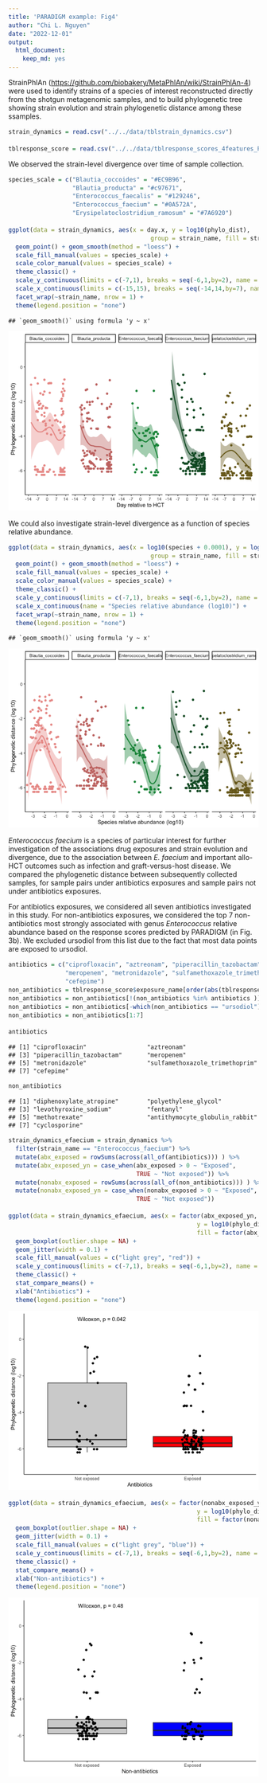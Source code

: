 ```yaml
---
title: 'PARADIGM example: Fig4'
author: "Chi L. Nguyen"
date: "2022-12-01"
output:
  html_document:
    keep_md: yes
---
```




StrainPhlAn (https://github.com/biobakery/MetaPhlAn/wiki/StrainPhlAn-4) were used to identify strains of a species of interest reconstructed directly from the shotgun metagenomic samples, and to build phylogenetic tree showing strain evolution and strain phylogenetic distance among these ssamples. 


```r
strain_dynamics = read.csv("../../data/tblstrain_dynamics.csv")

tblresponse_score = read.csv("../../data/tblresponse_scores_4features_PARADIGM.csv")
```

We observed the strain-level divergence over time of sample collection. 


```r
species_scale = c("Blautia_coccoides" = "#EC9B96", 
                  "Blautia_producta" = "#c97671", 
                  "Enterococcus_faecalis" = "#129246", 
                  "Enterococcus_faecium" = "#0A572A", 
                  "Erysipelatoclostridium_ramosum" = "#7A6920")

ggplot(data = strain_dynamics, aes(x = day.x, y = log10(phylo_dist), 
                                        group = strain_name, fill = strain_name, color = strain_name )) + 
  geom_point() + geom_smooth(method = "loess") + 
  scale_fill_manual(values = species_scale) +
  scale_color_manual(values = species_scale) +
  theme_classic() +
  scale_y_continuous(limits = c(-7,1), breaks = seq(-6,1,by=2), name = "Phylogenetic distance (log10)") + 
  scale_x_continuous(limits = c(-15,15), breaks = seq(-14,14,by=7), name = "Day relative to HCT") +
  facet_wrap(~strain_name, nrow = 1) +
  theme(legend.position = "none")
```

```
## `geom_smooth()` using formula 'y ~ x'
```

![](paradigm_example_Fig4_files/figure-html/Fig4a_top-1.png)<!-- -->

We could also investigate strain-level divergence as a function of species relative abundance. 


```r
ggplot(data = strain_dynamics, aes(x = log10(species + 0.0001), y = log10(phylo_dist), 
                                        group = strain_name, fill = strain_name, color = strain_name )) + 
  geom_point() + geom_smooth(method = "loess") + 
  scale_fill_manual(values = species_scale) +
  scale_color_manual(values = species_scale) +
  theme_classic() +
  scale_y_continuous(limits = c(-7,1), breaks = seq(-6,1,by=2), name = "Phylogenetic distance (log10)") + 
  scale_x_continuous(name = "Species relative abundance (log10)") +
  facet_wrap(~strain_name, nrow = 1) +
  theme(legend.position = "none")
```

```
## `geom_smooth()` using formula 'y ~ x'
```

![](paradigm_example_Fig4_files/figure-html/Fig4a_bottom-1.png)<!-- -->

*Enterococcus faecium* is a species of particular interest for further investigation of the associations drug exposures and strain evolution and divergence, due to the association between *E. faecium* and important allo-HCT outcomes such as infection and graft-versus-host disease. We compared the phylogenetic distance between subsequently collected samples, for sample pairs under antibiotics exposures and sample pairs not under antibiotics exposures. 

For antibiotics exposures, we considered all seven antibiotics investigated in this study.
For non-antibiotics exposures, we considered the top 7 non-antibiotics most strongly associated with genus *Enterococcus* relative abundance based on the response scores predicted by PARADIGM (in Fig. 3b). We excluded ursodiol from this list due to the fact that most data points are exposed to ursodiol. 


```r
antibiotics = c("ciprofloxacin", "aztreonam", "piperacillin_tazobactam", 
                "meropenem", "metronidazole", "sulfamethoxazole_trimethoprim", 
                "cefepime")
non_antibiotics = tblresponse_score$exposure_name[order(abs(tblresponse_score$Enterococcus), decreasing = T )]
non_antibiotics = non_antibiotics[!(non_antibiotics %in% antibiotics )]
non_antibiotics = non_antibiotics[-which(non_antibiotics == "ursodiol")]
non_antibiotics = non_antibiotics[1:7]

antibiotics
```

```
## [1] "ciprofloxacin"                 "aztreonam"                    
## [3] "piperacillin_tazobactam"       "meropenem"                    
## [5] "metronidazole"                 "sulfamethoxazole_trimethoprim"
## [7] "cefepime"
```

```r
non_antibiotics
```

```
## [1] "diphenoxylate_atropine"        "polyethylene_glycol"          
## [3] "levothyroxine_sodium"          "fentanyl"                     
## [5] "methotrexate"                  "antithymocyte_globulin_rabbit"
## [7] "cyclosporine"
```

```r
strain_dynamics_efaecium = strain_dynamics %>% 
  filter(strain_name == "Enterococcus_faecium") %>% 
  mutate(abx_exposed = rowSums(across(all_of(antibiotics))) ) %>% 
  mutate(abx_exposed_yn = case_when(abx_exposed > 0 ~ "Exposed",
                                    TRUE ~ "Not exposed")) %>% 
  mutate(nonabx_exposed = rowSums(across(all_of(non_antibiotics))) ) %>% 
  mutate(nonabx_exposed_yn = case_when(nonabx_exposed > 0 ~ "Exposed",
                                    TRUE ~ "Not exposed"))

ggplot(data = strain_dynamics_efaecium, aes(x = factor(abx_exposed_yn, level = c("Not exposed", "Exposed")), 
                                                     y = log10(phylo_dist), 
                                                     fill = factor(abx_exposed_yn, level = c("Not exposed", "Exposed"))) ) + 
  geom_boxplot(outlier.shape = NA) +
  geom_jitter(width = 0.1) +
  scale_fill_manual(values = c("light grey", "red")) +
  scale_y_continuous(limits = c(-7,1), breaks = seq(-6,1,by=2), name = "Phylogenetic distance (log10)") +
  theme_classic() +
  stat_compare_means() +
  xlab("Antibiotics") +
  theme(legend.position = "none")
```

![](paradigm_example_Fig4_files/figure-html/Fig4b-1.png)<!-- -->

```r
ggplot(data = strain_dynamics_efaecium, aes(x = factor(nonabx_exposed_yn, level = c("Not exposed", "Exposed")), 
                                                     y = log10(phylo_dist), 
                                                     fill = factor(nonabx_exposed_yn, level = c("Not exposed", "Exposed"))) ) + 
  geom_boxplot(outlier.shape = NA) +
  geom_jitter(width = 0.1) +
  scale_fill_manual(values = c("light grey", "blue")) +
  scale_y_continuous(limits = c(-7,1), breaks = seq(-6,1,by=2), name = "Phylogenetic distance (log10)") +
  theme_classic() +
  stat_compare_means() +
  xlab("Non-antibiotics") +
  theme(legend.position = "none")
```

![](paradigm_example_Fig4_files/figure-html/Fig4b-2.png)<!-- -->
